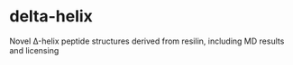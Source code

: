 # delta-helix
Novel Δ-helix peptide structures derived from resilin, including MD results and licensing
